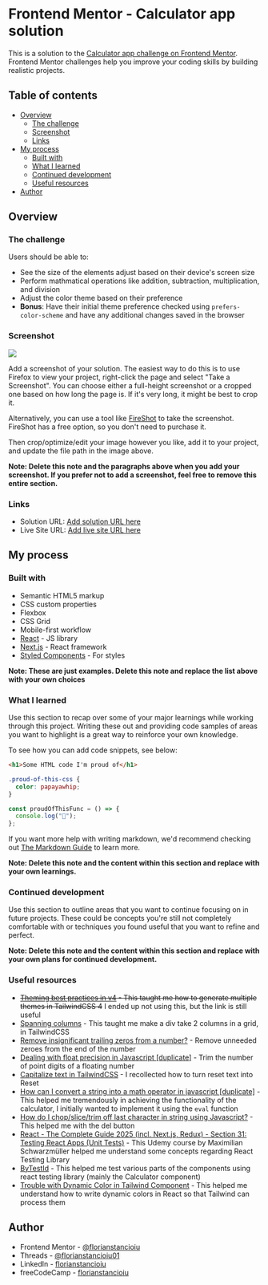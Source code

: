 # Frontend Mentor - Calculator app solution

This is a solution to the [Calculator app challenge on Frontend Mentor](https://www.frontendmentor.io/challenges/calculator-app-9lteq5N29). Frontend Mentor challenges help you improve your coding skills by building realistic projects.

## Table of contents

- [Overview](#overview)
  - [The challenge](#the-challenge)
  - [Screenshot](#screenshot)
  - [Links](#links)
- [My process](#my-process)
  - [Built with](#built-with)
  - [What I learned](#what-i-learned)
  - [Continued development](#continued-development)
  - [Useful resources](#useful-resources)
- [Author](#author)

## Overview

### The challenge

Users should be able to:

- See the size of the elements adjust based on their device's screen size
- Perform mathmatical operations like addition, subtraction, multiplication, and division
- Adjust the color theme based on their preference
- **Bonus**: Have their initial theme preference checked using `prefers-color-scheme` and have any additional changes saved in the browser

### Screenshot

![](./screenshot.jpg)

Add a screenshot of your solution. The easiest way to do this is to use Firefox to view your project, right-click the page and select "Take a Screenshot". You can choose either a full-height screenshot or a cropped one based on how long the page is. If it's very long, it might be best to crop it.

Alternatively, you can use a tool like [FireShot](https://getfireshot.com/) to take the screenshot. FireShot has a free option, so you don't need to purchase it.

Then crop/optimize/edit your image however you like, add it to your project, and update the file path in the image above.

**Note: Delete this note and the paragraphs above when you add your screenshot. If you prefer not to add a screenshot, feel free to remove this entire section.**

### Links

- Solution URL: [Add solution URL here](https://your-solution-url.com)
- Live Site URL: [Add live site URL here](https://your-live-site-url.com)

## My process

### Built with

- Semantic HTML5 markup
- CSS custom properties
- Flexbox
- CSS Grid
- Mobile-first workflow
- [React](https://reactjs.org/) - JS library
- [Next.js](https://nextjs.org/) - React framework
- [Styled Components](https://styled-components.com/) - For styles

**Note: These are just examples. Delete this note and replace the list above with your own choices**

### What I learned

Use this section to recap over some of your major learnings while working through this project. Writing these out and providing code samples of areas you want to highlight is a great way to reinforce your own knowledge.

To see how you can add code snippets, see below:

```html
<h1>Some HTML code I'm proud of</h1>
```

```css
.proud-of-this-css {
  color: papayawhip;
}
```

```js
const proudOfThisFunc = () => {
  console.log("🎉");
};
```

If you want more help with writing markdown, we'd recommend checking out [The Markdown Guide](https://www.markdownguide.org/) to learn more.

**Note: Delete this note and the content within this section and replace with your own learnings.**

### Continued development

Use this section to outline areas that you want to continue focusing on in future projects. These could be concepts you're still not completely comfortable with or techniques you found useful that you want to refine and perfect.

**Note: Delete this note and the content within this section and replace with your own plans for continued development.**

### Useful resources

- ~~[Theming best practices in v4](https://github.com/tailwindlabs/tailwindcss/discussions/18471) - This taught me how to generate multiple themes in TailwindCSS 4~~ I ended up not using this, but the link is still useful
- [Spanning columns](https://tailwindcss.com/docs/grid-column#spanning-columns) - This taught me make a div take 2 columns in a grid, in TailwindCSS
- [Remove insignificant trailing zeros from a number?](https://stackoverflow.com/a/3613112/12159189) - Remove unneeded zeroes from the end of the number
- [Dealing with float precision in Javascript [duplicate]](https://stackoverflow.com/a/11695730/12159189) - Trim the number of point digits of a floating number
- [Capitalize text in TailwindCSS](https://tailwindcss.com/docs/text-transform) - I recollected how to turn reset text into Reset
- [How can I convert a string into a math operator in javascript [duplicate]](https://stackoverflow.com/a/13077966/12159189) - This helped me tremendously in achieving the functionality of the calculator, I initially wanted to implement it using the `eval` function
- [How do I chop/slice/trim off last character in string using Javascript?](https://stackoverflow.com/a/953274/12159189) - This helped me with the del button
- [React - The Complete Guide 2025 (incl. Next.js, Redux) - Section 31: Testing React Apps (Unit Tests)](https://www.udemy.com/course/react-the-complete-guide-incl-redux) - This Udemy course by Maximilian Schwarzmüller helped me understand some concepts regarding React Testing Library
- [ByTestId](https://testing-library.com/docs/queries/bytestid/) - This helped me test various parts of the components using react testing library (mainly the Calculator component)
- [Trouble with Dynamic Color in Tailwind Component](https://stackoverflow.com/questions/76353036/trouble-with-dynamic-color-in-tailwind-component) - This helped me understand how to write dynamic colors in React so that Tailwind can process them

## Author

- Frontend Mentor - [@florianstancioiu](https://www.frontendmentor.io/profile/florianstancioiu)
- Threads - [@florianstancioiu01](https://www.threads.com/@florianstancioiu01)
- LinkedIn - [florianstancioiu](https://www.linkedin.com/in/florian-stancioiu-765661349/)
- freeCodeCamp - [florianstancioiu](https://www.freecodecamp.org/florianstancioiu)
